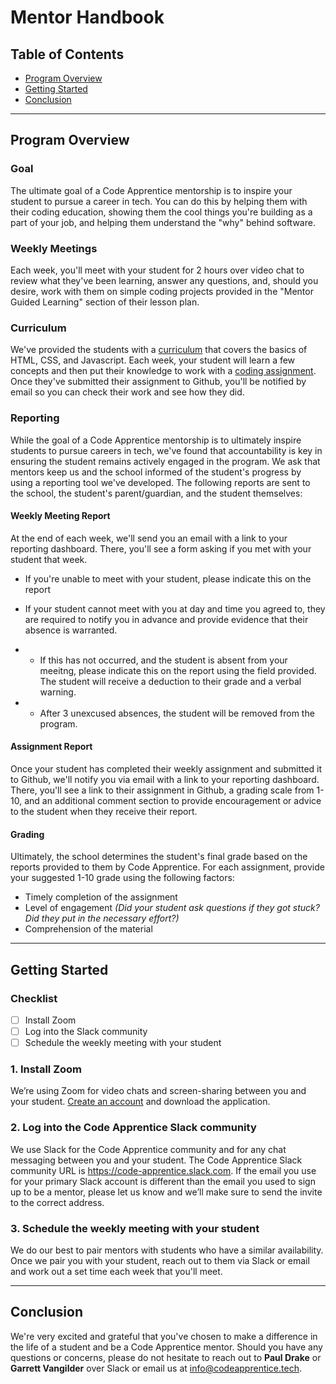 # Mentor Handbook

## Table of Contents
- [Program Overview](#program-overview)
- [Getting Started](#getting-started)
- [Conclusion](#conclusion)

---
<a name="program-overview"></a>
## Program Overview

### Goal
The ultimate goal of a Code Apprentice mentorship is to inspire your student to pursue a career in tech. You can do this by helping them with their coding education, showing them the cool things you're building as a part of your job, and helping them understand the "why" behind software.

### Weekly Meetings
Each week, you'll meet with your student for 2 hours over video chat to review what they've been learning, answer any questions, and, should you desire, work with them on simple coding projects provided in the "Mentor Guided Learning" section of their lesson plan.

### Curriculum
We've provided the students with a [curriculum](https://github.com/apprentice-code/curriculum/lessons) that covers the basics of HTML, CSS, and Javascript. Each week, your student will learn a few concepts and then put their knowledge to work with a [coding assignment](https://github.com/apprentice-code/curriculum/tree/master/assignments). Once they've submitted their assignment to Github, you'll be notified by email so you can check their work and see how they did. 

### Reporting
While the goal of a Code Apprentice mentorship is to ultimately inspire students to pursue careers in tech, we've found that accountability is key in ensuring the student remains actively engaged in the program.  We ask that mentors keep us and the school informed of the student's progress by using a reporting tool we've developed. The following reports are sent to the school, the student's parent/guardian, and the student themselves: 

#### Weekly Meeting Report
At the end of each week, we'll send you an email with a link to your reporting dashboard. There, you'll see a form asking if you met with your student that week. 

* If you're unable to meet with your student, please indicate this on the report

* If your student cannot meet with you at day and time you agreed to, they are required to notify you in advance and provide evidence that their absence is warranted. 

* * If this has not occurred, and the student is absent from your meeitng, please indicate this on the report using the field provided. The student will receive a deduction to their grade and a verbal warning.

* * After 3 unexcused absences, the student will be removed from the program.


#### Assignment Report
Once your student has completed their weekly assignment and submitted it to Github, we'll notify you via email with a link to your reporting dashboard. There, you'll see a link to their assignment in Github, a grading scale from 1-10, and an additional comment section to provide encouragement or advice to the student when they receive their report. 

#### Grading
Ultimately, the school determines the student's final grade based on the reports provided to them by Code Apprentice. For each assignment, provide your suggested 1-10 grade using the following factors:

- Timely completion of the assignment
- Level of engagement _(Did your student ask questions if they got stuck? Did they put in the necessary effort?)_
- Comprehension of the material

---
<a name="getting-started"></a>
## Getting Started

### Checklist
- [ ] Install Zoom
- [ ] Log into the Slack community
- [ ] Schedule the weekly meeting with your student

### 1. Install Zoom
We’re using Zoom for video chats and screen-sharing between you and your student. [Create an account](https://zoom.us/signup) and download the application.

### 2. Log into the Code Apprentice Slack community
We use Slack for the Code Apprentice community and for any chat messaging between you and your student. The Code Apprentice Slack community URL is https://code-apprentice.slack.com. If the email you use for your primary Slack account is different than the email you used to sign up to be a mentor, please let us know and we’ll make sure to send the invite to the correct address.

### 3. Schedule the weekly meeting with your student
We do our best to pair mentors with students who have a similar availability. Once we pair you with your student, reach out to them via Slack or email and work out a set time each week that you'll meet. 

---
<a name="conclusion"></a>
## Conclusion
We're very excited and grateful that you've chosen to make a difference in the life of a student and be a Code Apprentice mentor. Should you have any questions or concerns, please do not hesitate to reach out to **Paul Drake** or **Garrett Vangilder** over Slack or email us at info@codeapprentice.tech.
